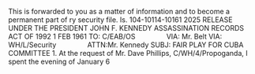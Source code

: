 This is forwarded to you as a matter of information and to become a permanent part of ry security file. Is. 104-10114-10161 2025 RELEASE UNDER THE PRESIDENT JOHN F. KENNEDY ASSASSINATION RECORDS ACT OF 1992 1 FEB 1961 TO: C/EAB/OS                VIA: Mr. Belt VIA: WH/L/Security                ATTN:Mr. Kennedy SUBJ: FAIR PLAY FOR CUBA COMMITTEE 1. At the request of Mr. Dave Phillips, C/WH/4/Propoganda, I spent the evening of January 6